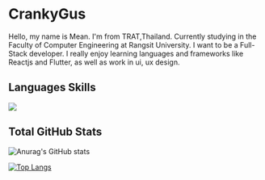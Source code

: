 # CrankyGus
Hello, my name is Mean. I'm from TRAT,Thailand. Currently studying in the Faculty of Computer Engineering at Rangsit University. I want to be a Full-Stack developer. I really enjoy learning languages and frameworks like Reactjs and Flutter, as well as work in ui, ux design.

## Languages Skills
<img src="https://media.discordapp.net/attachments/965927386271055892/965929151993364481/unknown.png">

## Total GitHub Stats

![Anurag's GitHub stats](https://github-readme-stats.vercel.app/api?username=CrankyGus&hide=contribs,prs)

[![Top Langs](https://github-readme-stats.vercel.app/api/top-langs/?username=CrankyGus&layout=compact)](https://github.com/anuraghazra/github-readme-stats)
